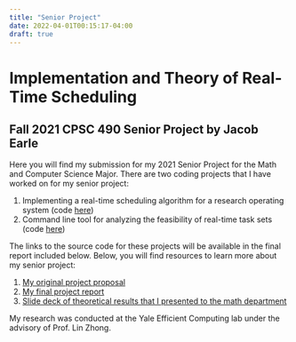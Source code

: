 ```yaml
---
title: "Senior Project"
date: 2022-04-01T00:15:17-04:00
draft: true
---
```


# Implementation and Theory of Real-Time Scheduling

## Fall 2021 CPSC 490 Senior Project by Jacob Earle
Here you will find my submission for my 2021 Senior Project for the Math and Computer Science Major.
There are two coding projects that I have worked on for my senior project:

1. Implementing a real-time scheduling algorithm for a research operating system (code [here](https://github.com/theseus-os/Theseus/pull/492))
2. Command line tool for analyzing the feasibility of real-time task sets (code [here](https://github.com/jacob-earle/RealtimeDeadlineAnalysis))

The links to the source code for these projects will be available in the final report included below.
Below, you will find resources to learn more about my senior project:

1. [My original project proposal](/docs/Jacob_Earle_Senior_Project_Proposal.pdf)
2. [My final project report](/docs/Senior_Project_Report.pdf)
3. [Slide deck of theoretical results that I presented to the math department](/docs/JacobEarleSeniorPresentation.pdf)

My research was conducted at the Yale Efficient Computing lab under the advisory of Prof. Lin Zhong.